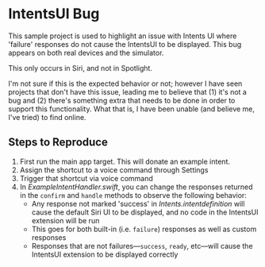 # IntentsUI Bug

This sample project is used to highlight an issue with Intents UI where 'failure' responses do not cause the IntentsUI to be displayed. This bug appears on both real devices and the simulator.

This only occurs in Siri, and not in Spotlight.

I'm not sure if this is the expected behavior or not; however I have seen projects that don't have this issue, leading me to believe that (1) it's not a bug and (2) there's something extra that needs to be done in order to support this functionality. What that is, I have been unable (and believe me, I've tried) to find online.

## Steps to Reproduce

1. First run the main app target. This will donate an example intent.
2. Assign the shortcut to a voice command through Settings
3. Trigger that shortcut via voice command
4. In *ExampleIntentHandler.swift*, you can change the responses returned in the `confirm` and `handle` methods to observe the following behavior:
   * Any response not marked 'success' in *Intents.intentdefinition* will cause the default Siri UI to be displayed, and no code in the IntentsUI extension will be run
   * This goes for both built-in (i.e. `failure`) responses as well as custom responses
   * Responses that are not failures––`success`, `ready`, etc––will cause the IntentsUI extension to be displayed correctly
